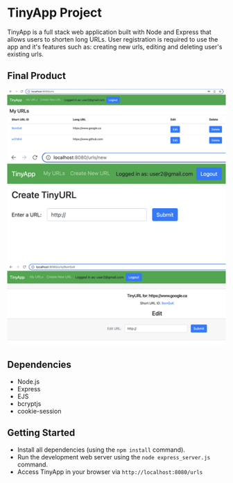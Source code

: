 # TinyApp Project

TinyApp is a full stack web application built with Node and Express that allows users to shorten long URLs. User registration is required to use the app and it's features such as: creating new urls, editing and deleting user's existing urls.

## Final Product

!["Screenshot of user's URLs page"](https://github.com/rosennabs/tinyapp/blob/main/docs/urls-page.png)
!["Screenshot of new URL page"](https://github.com/rosennabs/tinyapp/blob/main/docs/urls-new.png)
!["Screenshot of edit URL page"](https://github.com/rosennabs/tinyapp/blob/main/docs/urls-edit.png)

## Dependencies

- Node.js
- Express
- EJS
- bcryptjs
- cookie-session

## Getting Started

- Install all dependencies (using the `npm install` command).
- Run the development web server using the `node express_server.js` command.
- Access TinyApp in your browser via `http://localhost:8080/urls`